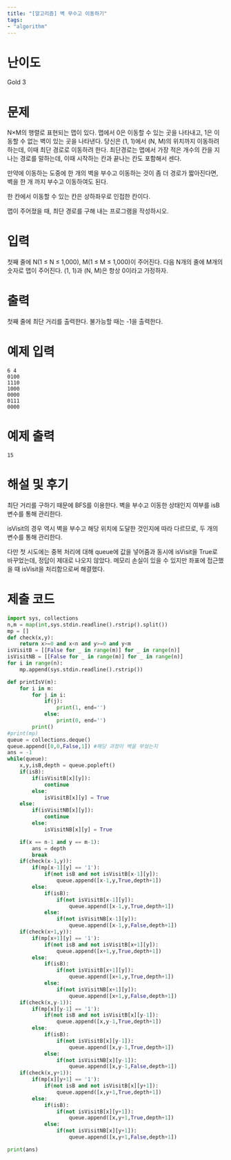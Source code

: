 ```yaml
---
title: "[알고리즘] 벽 무수고 이동하기"
tags:
- "algorithm"
---
```


# 난이도
Gold 3

# 문제
N×M의 행렬로 표현되는 맵이 있다. 맵에서 0은 이동할 수 있는 곳을 나타내고, 1은 이동할 수 없는 벽이 있는 곳을 나타낸다. 당신은 (1, 1)에서 (N, M)의 위치까지 이동하려 하는데, 이때 최단 경로로 이동하려 한다. 최단경로는 맵에서 가장 적은 개수의 칸을 지나는 경로를 말하는데, 이때 시작하는 칸과 끝나는 칸도 포함해서 센다.

만약에 이동하는 도중에 한 개의 벽을 부수고 이동하는 것이 좀 더 경로가 짧아진다면, 벽을 한 개 까지 부수고 이동하여도 된다.

한 칸에서 이동할 수 있는 칸은 상하좌우로 인접한 칸이다.

맵이 주어졌을 때, 최단 경로를 구해 내는 프로그램을 작성하시오.

# 입력
첫째 줄에 N(1 ≤ N ≤ 1,000), M(1 ≤ M ≤ 1,000)이 주어진다. 다음 N개의 줄에 M개의 숫자로 맵이 주어진다. (1, 1)과 (N, M)은 항상 0이라고 가정하자.

# 출력
첫째 줄에 최단 거리를 출력한다. 불가능할 때는 -1을 출력한다.

# 예제 입력
```
6 4
0100
1110
1000
0000
0111
0000
```

# 예제 출력
```
15
```
# 해설 및 후기
최단 거리를 구하기 때문에 BFS를 이용한다. 벽을 부수고 이동한 상태인지 여부를 isB 변수를 통해 관리한다.

isVisit의 경우 역시 벽을 부수고 해당 위치에 도달한 것인지에 따라 다르므로, 두 개의 변수를 통해 관리한다.

다만 첫 시도에는 중복 처리에 대해 queue에 값을 넣어줌과 동시에 isVisit을 True로 바꾸었는데, 정답이 제대로 나오지 않았다. 메모리 손실이 있을 수 있지만 좌표에 접근했을 때 isVisit을 처리함으로써 해결했다.

# 제출 코드
```py
import sys, collections
n,m = map(int,sys.stdin.readline().rstrip().split())
mp = []
def check(x,y):
    return x>=0 and x<n and y>=0 and y<m
isVisitB = [[False for _ in range(m)] for _ in range(n)]
isVisitNB = [[False for _ in range(m)] for _ in range(n)]
for i in range(n):
    mp.append(sys.stdin.readline().rstrip())

def printIsV(m):
    for i in m:
        for j in i:
            if(j):
                print(1, end='')
            else:
                print(0, end='')
        print()
#print(mp)
queue = collections.deque()
queue.append([0,0,False,1]) #해당 과정이 벽을 부쉈는지
ans = -1
while(queue):
    x,y,isB,depth = queue.popleft()
    if(isB):
        if(isVisitB[x][y]):
            continue
        else:
            isVisitB[x][y] = True
    else:
        if(isVisitNB[x][y]):
            continue
        else:
            isVisitNB[x][y] = True

    if(x == n-1 and y == m-1):
        ans = depth
        break
    if(check(x-1,y)):
        if(mp[x-1][y] == '1'):
            if(not isB and not isVisitB[x-1][y]):
                queue.append([x-1,y,True,depth+1])
        else:
            if(isB):
                if(not isVisitB[x-1][y]):
                    queue.append([x-1,y,True,depth+1])
            else:
                if(not isVisitNB[x-1][y]):
                    queue.append([x-1,y,False,depth+1])
    if(check(x+1,y)):
        if(mp[x+1][y] == '1'):
            if(not isB and not isVisitB[x+1][y]):
                queue.append([x+1,y,True,depth+1])
        else:
            if(isB):
                if(not isVisitB[x+1][y]):
                    queue.append([x+1,y,True,depth+1])
            else:
                if(not isVisitNB[x+1][y]):
                    queue.append([x+1,y,False,depth+1])
    if(check(x,y-1)):
        if(mp[x][y-1] == '1'):
            if(not isB and not isVisitB[x][y-1]):
                queue.append([x,y-1,True,depth+1])
        else:
            if(isB):
                if(not isVisitB[x][y-1]):
                    queue.append([x,y-1,True,depth+1])
            else:
                if(not isVisitNB[x][y-1]):
                    queue.append([x,y-1,False,depth+1])
    if(check(x,y+1)):
        if(mp[x][y+1] == '1'):
            if(not isB and not isVisitB[x][y+1]):
                queue.append([x,y+1,True,depth+1])
        else:
            if(isB):
                if(not isVisitB[x][y+1]):
                    queue.append([x,y+1,True,depth+1])
            else:
                if(not isVisitNB[x][y+1]):
                    queue.append([x,y+1,False,depth+1])

print(ans)
```